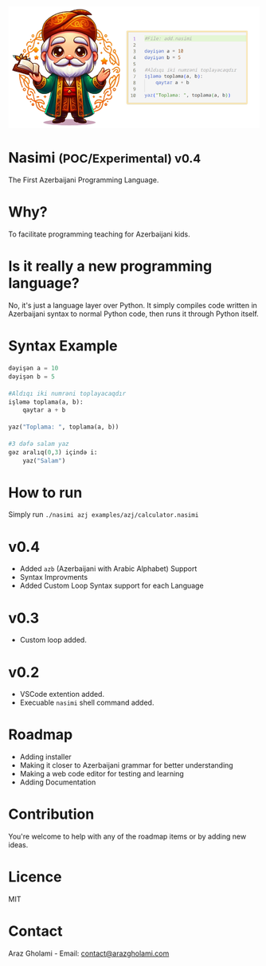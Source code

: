<p align="center">
  <img src="nasimi.png" alt="Nasimi">
<h1>Nasimi <small>(POC/Experimental) v0.4</small></h1>
    The First Azerbaijani Programming Language.
</p>

# Why?
To facilitate programming teaching for Azerbaijani kids.

# Is it really a new programming language?
No, it's just a language layer over Python. It simply compiles code written in Azerbaijani syntax to normal Python code, then runs it through Python itself.

# Syntax Example
```python
dəyişən a = 10
dəyişən b = 5

#Aldıqı iki numrəni toplayacaqdır
işləmə toplama(a, b):
	qaytar a + b

yaz("Toplama: ", toplama(a, b))

#3 dəfə salam yaz
gəz aralıq(0,3) içində i:
	yaz("Salam")
```

# How to run
Simply run `./nasimi azj examples/azj/calculator.nasimi`

# v0.4
- Added `azb` (Azerbaijani with Arabic Alphabet) Support
- Syntax Improvments
- Added Custom Loop Syntax support for each Language

# v0.3
- Custom loop added.

# v0.2
- VSCode extention added.
- Execuable `nasimi` shell command added.

# Roadmap
- Adding installer
- Making it closer to Azerbaijani grammar for better understanding
- Making a web code editor for testing and learning
- Adding Documentation

# Contribution
You're welcome to help with any of the roadmap items or by adding new ideas.

# Licence
MIT

# Contact 
Araz Gholami - Email: contact@arazgholami.com
